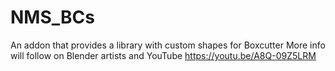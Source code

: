 # NMS_BCs
An addon that provides a library with custom shapes for Boxcutter
More info will follow on Blender artists and YouTube https://youtu.be/A8Q-09Z5LRM
